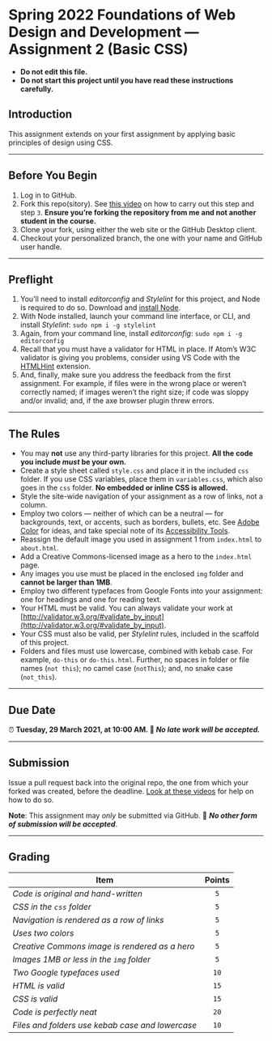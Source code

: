 # Spring 2022 Foundations of Web Design and Development — Assignment 2 (Basic CSS)

* **Do not edit this file.**
* **Do not start this project until you have read these instructions carefully.**

## Introduction
This assignment extends on your first assignment by applying basic principles of design using CSS.

---

## Before You Begin
1. Log in to GitHub.
2. Fork this repo(sitory). See [this video](http://code-warrior.github.io/tutorials/git/github/forking-and-cloning-at-the-github-web-site/) on how to carry out this step and step `3`. **Ensure you’re forking the repository from me and not another student in the course.**
3. Clone your fork, using either the web site or the GitHub Desktop client.
4. Checkout your personalized branch, the one with your name and GitHub user handle.

---

## Preflight
1. You’ll need to install _editorconfig_ and _Stylelint_ for this project, and Node is required to do so. Download and [install Node](https://nodejs.org/en/).
2. With Node installed, launch your command line interface, or CLI, and install _Stylelint_: `sudo npm i -g stylelint`
3. Again, from your command line, install _editorconfig_: `sudo npm i -g editorconfig`
4. Recall that you must have a validator for HTML in place. If Atom’s W3C validator is giving you problems, consider using VS Code with the [HTMLHint](https://marketplace.visualstudio.com/items?itemName=mkaufman.HTMLHint) extension.
5. And, finally, make sure you address the feedback from the first assignment. For example, if files were in the wrong place or weren’t correctly named; if images weren’t the right size; if code was sloppy and/or invalid; and, if the axe browser plugin threw errors.

---

## The Rules

* You may **not** use any third-party libraries for this project. **All the code you include _must_ be your own.**
* Create a style sheet called `style.css` and place it in the included `css` folder. If you use CSS variables, place them in `variables.css`, which also goes in the `css` folder. **No embedded or inline CSS is allowed.**
* Style the site-wide navigation of your assignment as a row of links, not a column.
* Employ two colors — neither of which can be a neutral — for backgrounds, text, or accents, such as borders, bullets, etc. See [Adobe Color](https://color.adobe.com/create/color-wheel) for ideas, and take special note of its [Accessibility Tools](https://color.adobe.com/create/color-contrast-analyzer).
* Reassign the default image you used in assignment 1 from `index.html` to `about.html`.
* Add a Creative Commons-licensed image as a hero to the `index.html` page.
* Any images you use must be placed in the enclosed `img` folder and **cannot be larger than 1MB**.
* Employ two different typefaces from Google Fonts into your assignment: one for headings and one for reading text.
* Your HTML must be valid. You can always validate your work at [http://validator.w3.org/#validate_by_input](http://validator.w3.org/#validate_by_input).
* Your CSS must also be valid, per _Stylelint_ rules, included in the scaffold of this project.
* Folders and files must use lowercase, combined with kebab case. For example, `do-this` or `do-this.html`. Further, no spaces in folder or file names (`not this`); no camel case (`notThis`); and, no snake case (`not_this`).

---

## Due Date
⏰ **Tuesday, 29 March 2021, at 10:00 AM. 🚫 _No late work will be accepted._**

---

## Submission
Issue a pull request back into the original repo, the one from which your forked was created, before the deadline. [Look at these videos](http://code-warrior.github.io/tutorials/git/github/) for help on how to do so.

**Note**: This assignment may *only* be submitted via GitHub. 🚫 **_No other form of submission will be accepted_**.

---

## Grading
| Item                                             | Points |
|--------------------------------------------------|:------:|
| *Code is original and hand-written*              | `5`    |
| *CSS in the `css` folder*                        | `5`    |
| *Navigation is rendered as a row of links*       | `5`    |
| *Uses two colors*                                | `5`    |
| *Creative Commons image is rendered as a hero*   | `5`    |
| *Images 1MB or less in the `img` folder*         | `5`    |
| *Two Google typefaces used*                      | `10`   |
| *HTML is valid*                                  | `15`   |
| *CSS is valid*                                   | `15`   |
| *Code is perfectly neat*                         | `20`   |
| *Files and folders use kebab case and lowercase* | `10`   |
